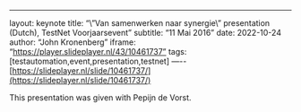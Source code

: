 ---
layout: keynote
title: “\”Van samenwerken naar synergie\” presentation (Dutch), TestNet Voorjaarsevent”
subtitle: “11 Mai 2016”
date: 2022-10-24
author: “John Kronenberg”
iframe: “https://player.slideplayer.nl/43/10461737”
tags: [testautomation,event,presentation,testnet]
—--
[https://slideplayer.nl/slide/10461737/](https://slideplayer.nl/slide/10461737/)

This presentation was given with Pepijn de Vorst.
